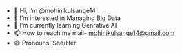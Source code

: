 - 👋 Hi, I’m @mohinikulsange14
- 👀 I’m interested in Managing Big Data
- 🌱 I’m currently learning Genrative AI
- 📫 How to reach me mail- mohinikulsange14@gmail.com
- 😄 Pronouns: She/Her

<!---
mohinikulsange14/mohinikulsange14 is a ✨ special ✨ repository because its `README.md` (this file) appears on your GitHub profile.
You can click the Preview link to take a look at your changes.
--->
